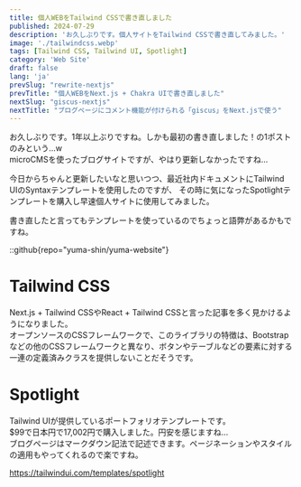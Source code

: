 ```yaml
---
title: 個人WEBをTailwind CSSで書き直しました
published: 2024-07-29
description: 'お久しぶりです。個人サイトをTailwind CSSで書き直してみました。'
image: './tailwindcss.webp'
tags: [Tailwind CSS, Tailwind UI, Spotlight]
category: 'Web Site'
draft: false 
lang: 'ja'
prevSlug: "rewrite-nextjs"
prevTitle: "個人WEBをNext.js + Chakra UIで書き直しました"
nextSlug: "giscus-nextjs"
nextTitle: "ブログページにコメント機能が付けられる「giscus」をNext.jsで使う"
---
```


お久しぶりです。1年以上ぶりですね。しかも最初の書き直しました！の1ポストのみという...w  
microCMSを使ったブログサイトですが、やはり更新しなかったですね...

今日からちゃんと更新したいなと思いつつ、最近社内ドキュメントにTailwind UIのSyntaxテンプレートを使用したのですが、
その時に気になったSpotlightテンプレートを購入し早速個人サイトに使用してみました。

書き直したと言ってもテンプレートを使っているのでちょっと語弊があるかもですね。

::github{repo="yuma-shin/yuma-website"}

# Tailwind CSS

Next.js + Tailwind CSSやReact + Tailwind CSSと言った記事を多く見かけるようになりました。  
オープンソースのCSSフレームワークで、このライブラリの特徴は、Bootstrapなどの他のCSSフレームワークと異なり、ボタンやテーブルなどの要素に対する一連の定義済みクラスを提供しないことだそうです。

# Spotlight

Tailwind UIが提供しているポートフォリオテンプレートです。  
$99で日本円で17,002円で購入しました。円安を感じますね...  
ブログページはマークダウン記法で記述できます。ページネーションやスタイルの適用もやってくれるので楽ですね。

https://tailwindui.com/templates/spotlight

